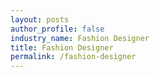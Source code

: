 ```yaml
---
layout: posts 
author_profile: false 
industry_name: Fashion Designer
title: Fashion Designer
permalink: /fashion-designer
---
```

